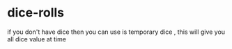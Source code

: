 # dice-rolls
if you don't have dice then you can use is temporary dice , this will give you all dice value at time 
